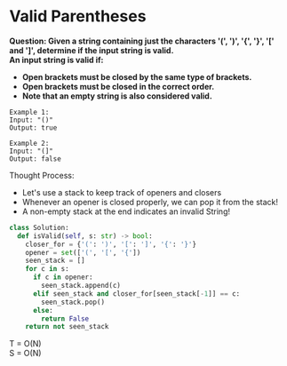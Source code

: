 # Valid Parentheses

<b>Question: Given a string containing just the characters '(', ')', '{', '}', '[' and ']', determine if the input string is valid.  
An input string is valid if:</b>  
* <b>Open brackets must be closed by the same type of brackets.</b>
* <b>Open brackets must be closed in the correct order.</b>
* <b>Note that an empty string is also considered valid.</b>

```
Example 1:
Input: "()"
Output: true  
```
```
Example 2:  
Input: "(]"  
Output: false  
```

Thought Process:
* Let's use a stack to keep track of openers and closers
* Whenever an opener is closed properly, we can pop it from the stack!
* A non-empty stack at the end indicates an invalid String!

```python
class Solution:
  def isValid(self, s: str) -> bool:
    closer_for = {'(': ')', '[': ']', '{': '}'}
    opener = set(['(', '[', '{'])
    seen_stack = []
    for c in s:  
      if c in opener:
        seen_stack.append(c)
      elif seen_stack and closer_for[seen_stack[-1]] == c:
        seen_stack.pop()
      else:
        return False          
    return not seen_stack
```
T = O(N)  
S = O(N)  
